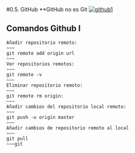 #0.5. GitHub
**GitHub no es Git
<a href="https://ibb.co/cBKPcU"><img src="https://thumb.ibb.co/cBKPcU/github1.png" alt="github1" border="0"></a>
## Comandos Github I
	Añadir repositorio remoto:
	~~~
	git remote add origin url
    ~~~
    Ver repositorios remotos:
    ~~~
    git remote -v
    ~~~
    Eliminar repositorio remoto:
    ~~~
    git remote rm origin:
    ~~~
    Añadir cambios del repositorio local remoto:
    ~~~
    git push -u origin master
    ~~~
    Añadir cambios de repositorio remoto al local
    ~~~
    git pull
    ~~~git 